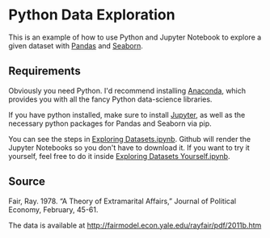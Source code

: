 # Python Data Exploration

This is an example of how to use Python and Jupyter Notebook to explore a given dataset with [Pandas](http://pandas.pydata.org/) and [Seaborn](https://seaborn.pydata.org/).

## Requirements

Obviously you need Python. I'd recommend installing [Anaconda](anaconda.com), which provides you with all the fancy Python data-science libraries.

If you have python installed, make sure to install [Jupyter](http://jupyter.org/), as well as the necessary python packages for Pandas and Seaborn via pip.

You can see the steps in [Exploring Datasets.ipynb](https://github.com/MartinSeeler/python-data-exploration/blob/master/Exploring%20Datasets.ipynb). Github will render the Jupyter Notebooks so you don't have to download it. If you want to try it yourself, feel free to do it inside [Exploring Datasets Yourself.ipynb](https://github.com/MartinSeeler/python-data-exploration/blob/master/Exploring%20Datasets%20Yourself.ipynb).

## Source

Fair, Ray. 1978. “A Theory of Extramarital Affairs,” Journal of Political Economy, February, 45-61.

The data is available at http://fairmodel.econ.yale.edu/rayfair/pdf/2011b.htm
